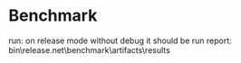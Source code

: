 # Benchmark
run: on release mode without debug it should be run
report: bin\release\.net\benchmark\artifacts\results
